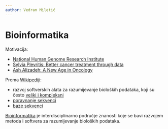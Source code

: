 ```yaml
---
author: Vedran Miletić
---
```


# Bioinformatika

Motivacija:

- [National Human Genome Research Institute](https://www.genome.gov/)
- [Sylvia Plevritis: Better cancer treatment through data](https://engineering.stanford.edu/magazine/article/ash-alizadeh-new-age-oncology)
- [Ash Alizadeh: A New Age in Oncology](https://engineering.stanford.edu/magazine/article/sylvia-plevritis-better-cancer-treatment-through-data)

Prema [Wikipediji](https://en.wikipedia.org/wiki/Bioinformatics):

- razvoj softverskih alata za razumijevanje bioloških podataka, koji su često [veliki i kompleksni](https://en.wikipedia.org/wiki/Big_data)
- [poravnanje sekvenci](https://en.wikipedia.org/wiki/Sequence_alignment)
- [baze sekvenci](https://en.wikipedia.org/wiki/Sequence_database)

[Bioinformatika](https://en.wikipedia.org/wiki/Bioinformatics) je interdisciplinarno područje znanosti koje se bavi razvojem metoda i softvera za razumijevanje bioloških podataka.
